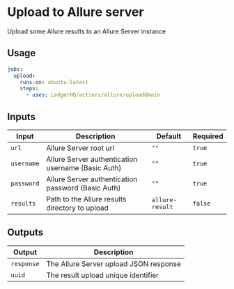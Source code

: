 # Upload to Allure server

Upload some Allure results to an Allure Server instance

## Usage

```yaml
jobs:
  upload:
    runs-on: ubuntu-latest
    steps:
      - uses: LedgerHQ/actions/allure/upload@main
```

## Inputs

| Input | Description | Default | Required |
|-------|-------------|---------|----------|
| `url` | Allure Server root url | `""` | `true` |
| `username` | Allure Server authentication username (Basic Auth) | `""` | `true` |
| `password` | Allure Server authentication password (Basic Auth) | `""` | `true` |
| `results` | Path to the Allure results directory to upload | `allure-result` | `false` |

## Outputs

| Output | Description |
|--------|-------------|
| `response` | The Allure Server upload JSON response |
| `uuid` | The result upload unique identifier |
